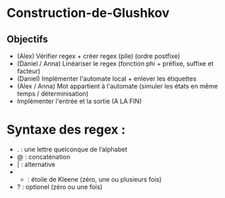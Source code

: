 # Construction-de-Glushkov
## Objectifs
- (Alex) Vérifier regex + créer regex (pile) (ordre postfixe)
- (Daniel / Anna) Linéariser le regex  (fonction phi + préfixe, suffixe et facteur)
- (Daniel) Implémenter l'automate local + enlever les étiquettes
- (Alex / Anna) Mot appartient à l'automate (simuler les états en même temps / déterminisation)
- Implémenter l'entrée et la sortie (A LA FIN)


# Syntaxe des regex :
- . : une lettre quelconque de l’alphabet
- @ : concaténation
- | : alternative
- * : étoile de Kleene (zéro, une ou plusieurs fois)
- ? : optionel (zéro ou une fois) 
